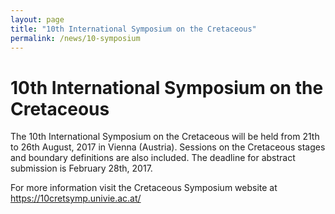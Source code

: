 ```yaml
---
layout: page
title: "10th International Symposium on the Cretaceous"
permalink: /news/10-symposium
---
```

# 10th International Symposium on the Cretaceous

The 10th International Symposium on the Cretaceous will be held from 21th to 26th August, 2017 in Vienna (Austria).
Sessions on the Cretaceous stages and boundary definitions are also included.
The deadline for abstract submission is February 28th, 2017.

For more information visit the Cretaceous Symposium website at <https://10cretsymp.univie.ac.at/>
